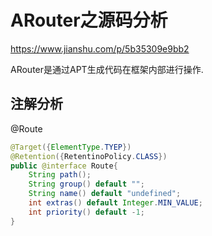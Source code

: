 # ARouter之源码分析

https://www.jianshu.com/p/5b35309e9bb2

ARouter是通过APT生成代码在框架内部进行操作.

## 注解分析

@Route

```java
@Target({ElementType.TYEP})
@Retention({RetentinoPolicy.CLASS})
public @interface Route{
    String path();
    String group() default "";
    String name() default "undefined";
    int extras() default Integer.MIN_VALUE;
    int priority() default -1;
}
```


